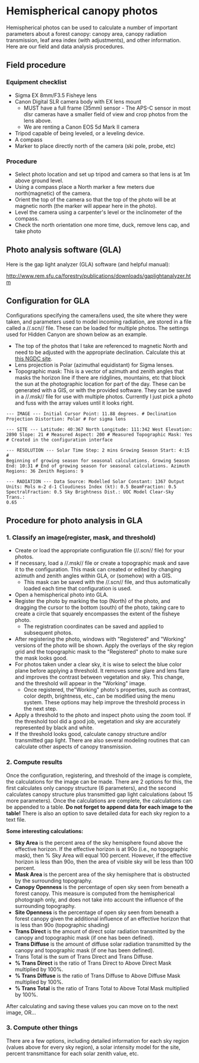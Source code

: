 # Hemispherical canopy photos

Hemispherical photos can be used to calculate a number of important
parameters about a forest canopy: canopy area, canopy radiation
transmission, leaf area index (with adjustments), and other information.
Here are our field and data analysis procedures.

## Field procedure

### Equipment checklist

* Sigma EX 8mm/F3.5 Fisheye lens
* Canon Digital SLR camera body with EX lens mount
  * MUST have a full frame (35mm) sensor - The APS-C sensor in most dlsr cameras have a smaller field of view and crop photos from the lens above.
  * We are renting a Canon EOS 5d Mark II camera
* Tripod capable of being leveled, or a leveling device.
* A compass
* Marker to place directly north of the camera (ski pole, probe, etc)

### Procedure

- Select photo location and set up tripod and camera so that lens is at 1m above ground level.
- Using a compass place a North marker a few meters due north(magnetic) of the camera.
- Orient the top of the camera so that the top of the photo will be at magnetic north (the marker will appear here in the photo).
- Level the camera using a carpenter's level or the inclinometer of the compass.
- Check the north orientation one more time, duck, remove lens cap, and take photo

## Photo analysis software (GLA)

Here is the gap light analyzer (GLA) software (and helpful manual):

<http://www.rem.sfu.ca/forestry/publications/downloads/gaplightanalyzer.htm>

## Configuration for GLA

Configurations specifying the camera/lens used, the site where they were
taken, and parameters used to model incoming radiation, are stored in a
file called a //.scn// file. These can be loaded for multiple photos.
The settings used for Hidden Canyon are shown below as an example.

- The top of the photos that I take are referenced to magnetic North and need to be adjusted with the appropriate declination. Calculate this at [this NGDC site](http://www.ngdc.noaa.gov/geomag-web/#declination).
- Lens projection is Polar (azimuthal equidistant) for Sigma lenses.
- Topographic mask: This is a vector of azimuth and zenith angles that masks the horizon line if there are ridglines, mountains, etc that block the sun at the photographic location for part of the day. These can be generated with a GIS, or with the provided software. They can be saved in a //.msk// file for use with multiple photos. Currently I just pick a photo and fuss with the array values until it looks right.

~~~ 
--- IMAGE --- Initial Cursor Point: 11.88 degrees. # Declination
Projection Distortion: Polar # For sigma lens

--- SITE --- Latitude: 40:367 North Longitude: 111:342 West Elevation:
2890 Slope: 21 # Measured Aspect: 200 # Measured Topographic Mask: Yes
# Created in the configuration interface

--- RESOLUTION --- Solar Time Step: 2 mins Growing Season Start: 4:15 #
Beginning of growing season for seasonal calculations. Growing Season
End: 10:31 # End of growing season for seasonal calculations. Azimuth
Regions: 36 Zenith Regions: 9

--- RADIATION --- Data Source: Modelled Solar Constant: 1367 Output
Units: Mols m-2 d-1 Cloudiness Index (kt): 0.5 BeamFraction: 0.5
SpectralFraction: 0.5 Sky Brightness Dist.: UOC Model Clear-Sky Trans.:
0.65
~~~

## Procedure for photo analysis in GLA

### 1. Classify an image(register, mask, and threshold)

- Create or load the appropriate configuration file (//.scn// file) for your photos.
- If necessary, load a //.msk// file or create a topographic mask and save it to the configuration. This mask can created or edited by changing azimuth and zenith angles within GLA, or (somehow) with a GIS.
  - This mask can be saved with the //.scn// file, and thus automatically loaded each time that configuration is used. 
- Open a hemispherical photo into GLA.
- Register the photo by marking the top (North) of the photo, and dragging the cursor to the bottom (south) of the photo, taking care to create a circle that squarely encompasses the extent of the fisheye photo.
  - The registration coordinates can be saved and applied to subsequent photos.
- After registering the photo, windows with "Registered" and "Working" versions of the photo will be shown. Apply the overlays of the sky region grid and the topographic mask to the "Registered" photo to make sure the mask looks good.
- For photos taken under a clear sky, it is wise to select the blue color plane before applying a threshold. It removes some glare and lens flare and improves the contrast between vegetation and sky. This change, and the threshold will appear in the "Working" image.
  - Once registered, the"Working" photo's properties, such as contrast, color depth, brightness, etc., can be modified using the menu system. These options may help improve the threshold process in the next step.
- Apply a threshold to the photo and inspect photo using the zoom tool. If the threshold tool did a good job, vegetation and sky are accurately represented by black and white.
- If the threshold looks good, calculate canopy structure and/or transmitted gap light. There are also several modeling routines that can calculate other aspects of canopy transmission.

### 2. Compute results

Once the configuration, registering, and threshold of the image is
complete, the calculations for the image can be made. There are 2
options for this, the first calculates only canopy structure (6
parameters), and the second calculates canopy structure plus transmitted
gap light calculations (about 15 more parameters). Once the calculations
are complete, the calculations can be appended to a table. **Do not
forget to append data for each image to the table!** There is also an
option to save detailed data for each sky region to a text file.

 **Some interesting calculations:**

* **Sky Area** is the percent area of the sky hemisphere found above the effective horizon. If the effective horizon is at 90o (i.e., no topographic mask), then % Sky Area will equal 100 percent. However, if the effective horizon is less than 90o, then the area of visible sky will be less than 100 percent.
* **Mask Area** is the percent area of the sky hemisphere that is obstructed by the surrounding topography.
* **Canopy Openness** is the percentage of open sky seen from beneath a forest canopy. This measure is computed from the hemispherical photograph only, and does not take into account the influence of the surrounding topography.
* **Site Openness** is the percentage of open sky seen from beneath a forest canopy given the additional influence of an effective horizon that is less than 90o (topographic shading)
* **Trans Direct** is the amount of direct solar radiation transmitted by the canopy and topographic mask (if one has been defined).
* **Trans Diffuse** is the amount of diffuse solar radiation transmitted by the canopy and topographic mask (if one has been defined).
* Trans Total is the sum of Trans Direct and Trans Diffuse.
* **% Trans Direct** is the ratio of Trans Direct to Above Direct Mask multiplied by 100%.
* **% Trans Diffuse** is the ratio of Trans Diffuse to Above Diffuse Mask multiplied by 100%.
* **% Trans Total** is the ratio of Trans Total to Above Total Mask multiplied by 100%.

After calculating and saving these values you can move on to the next
image, OR...

### 3. Compute other things

There are a few options, including detailed information for each sky
region (values above for every sky region), a solar intensity model for
the site, percent transmittance for each solar zenith value, etc.

